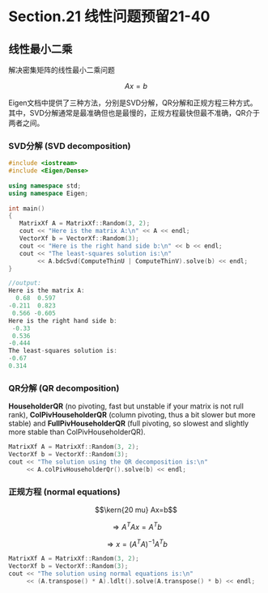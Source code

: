 # Section.21 线性问题预留21-40

## 线性最小二乘

解决密集矩阵的线性最小二乘问题
 
 $$Ax=b$$

 Eigen文档中提供了三种方法，分别是SVD分解，QR分解和正规方程三种方式。其中，SVD分解通常是最准确但也是最慢的，正规方程最快但最不准确，QR介于两者之间。

 ### SVD分解 (SVD decomposition)

``` C++
#include <iostream>
#include <Eigen/Dense>
 
using namespace std;
using namespace Eigen;
 
int main()
{
   MatrixXf A = MatrixXf::Random(3, 2);
   cout << "Here is the matrix A:\n" << A << endl;
   VectorXf b = VectorXf::Random(3);
   cout << "Here is the right hand side b:\n" << b << endl;
   cout << "The least-squares solution is:\n"
        << A.bdcSvd(ComputeThinU | ComputeThinV).solve(b) << endl;
}

//output:
Here is the matrix A:
  0.68  0.597
-0.211  0.823
 0.566 -0.605
Here is the right hand side b:
 -0.33
 0.536
-0.444
The least-squares solution is:
-0.67
0.314
```

### QR分解 (QR decomposition)


 **HouseholderQR** (no pivoting, fast but unstable if your matrix is not rull rank), **ColPivHouseholderQR** (column pivoting, thus a bit slower but more stable) and **FullPivHouseholderQR** (full pivoting, so slowest and slightly more stable than ColPivHouseholderQR).
```C++
MatrixXf A = MatrixXf::Random(3, 2);
VectorXf b = VectorXf::Random(3);
cout << "The solution using the QR decomposition is:\n"
     << A.colPivHouseholderQr().solve(b) << endl;
```

### 正规方程 (normal equations)

$$\kern{20 mu}  Ax=b$$ 

$$\Rightarrow A^TAx=A^Tb $$

$$\Rightarrow x=(A^TA)^{-1}A^Tb$$

```C++
MatrixXf A = MatrixXf::Random(3, 2);
VectorXf b = VectorXf::Random(3);
cout << "The solution using normal equations is:\n"
     << (A.transpose() * A).ldlt().solve(A.transpose() * b) << endl;
```